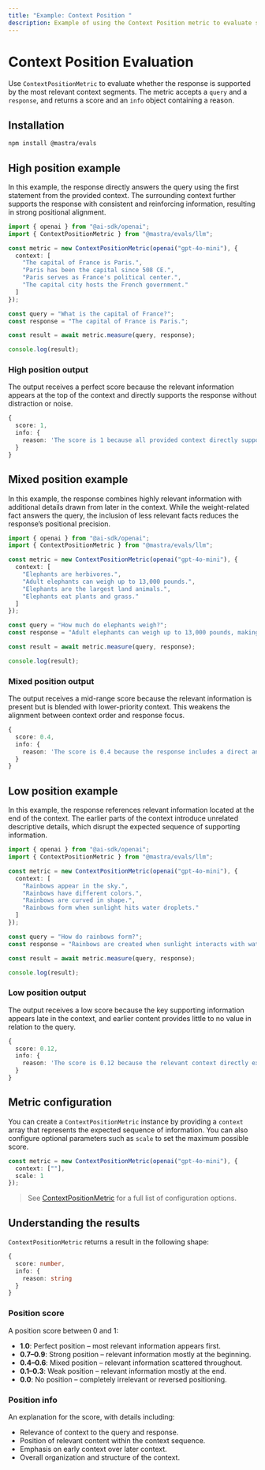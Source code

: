 ```yaml
---
title: "Example: Context Position "
description: Example of using the Context Position metric to evaluate sequential ordering in responses.
---
```



# Context Position Evaluation

<ScorerCallout />

Use `ContextPositionMetric` to evaluate whether the response is supported by the most relevant context segments. The metric accepts a `query` and a `response`, and returns a score and an `info` object containing a reason.

## Installation

```bash copy
npm install @mastra/evals
```

## High position example

In this example, the response directly answers the query using the first statement from the provided context. The surrounding context further supports the response with consistent and reinforcing information, resulting in strong positional alignment.

```typescript filename="src/example-high-position.ts" showLineNumbers copy
import { openai } from "@ai-sdk/openai";
import { ContextPositionMetric } from "@mastra/evals/llm";

const metric = new ContextPositionMetric(openai("gpt-4o-mini"), {
  context: [
    "The capital of France is Paris.",
    "Paris has been the capital since 508 CE.",
    "Paris serves as France's political center.",
    "The capital city hosts the French government."
  ]
});

const query = "What is the capital of France?";
const response = "The capital of France is Paris.";

const result = await metric.measure(query, response);

console.log(result);
```

### High position output

The output receives a perfect score because the relevant information appears at the top of the context and directly supports the response without distraction or noise.

```typescript
{
  score: 1,
  info: {
    reason: 'The score is 1 because all provided context directly supports the output by confirming that Paris is the capital of France, with each statement reinforcing the answer through historical, political, and functional relevance.'
  }
}
```

## Mixed position example

In this example, the response combines highly relevant information with additional details drawn from later in the context. While the weight-related fact answers the query, the inclusion of less relevant facts reduces the response’s positional precision.

```typescript filename="src/example-mixed-position.ts" showLineNumbers copy
import { openai } from "@ai-sdk/openai";
import { ContextPositionMetric } from "@mastra/evals/llm";

const metric = new ContextPositionMetric(openai("gpt-4o-mini"), {
  context: [
    "Elephants are herbivores.",
    "Adult elephants can weigh up to 13,000 pounds.",
    "Elephants are the largest land animals.",
    "Elephants eat plants and grass."
  ]
});

const query = "How much do elephants weigh?";
const response = "Adult elephants can weigh up to 13,000 pounds, making them the largest land animals.";

const result = await metric.measure(query, response);

console.log(result);

```

### Mixed position output

The output receives a mid-range score because the relevant information is present but is blended with lower-priority context. This weakens the alignment between context order and response focus.

```typescript
{
  score: 0.4,
  info: {
    reason: 'The score is 0.4 because the response includes a direct answer regarding the weight of adult elephants, which is highly relevant. However, it also contains irrelevant information about elephants being herbivores and their eating habits, which do not contribute to understanding their weight. The presence of both relevant and irrelevant context leads to a lower overall score.'
  }
}
```

## Low position example

In this example, the response references relevant information located at the end of the context. The earlier parts of the context introduce unrelated descriptive details, which disrupt the expected sequence of supporting information.

```typescript filename="src/example-low-position.ts" showLineNumbers copy
import { openai } from "@ai-sdk/openai";
import { ContextPositionMetric } from "@mastra/evals/llm";

const metric = new ContextPositionMetric(openai("gpt-4o-mini"), {
  context: [
    "Rainbows appear in the sky.",
    "Rainbows have different colors.",
    "Rainbows are curved in shape.",
    "Rainbows form when sunlight hits water droplets."
  ]
});

const query = "How do rainbows form?";
const response = "Rainbows are created when sunlight interacts with water droplets in the air.";

const result = await metric.measure(query, response);

console.log(result);
```

### Low position output

The output receives a low score because the key supporting information appears late in the context, and earlier content provides little to no value in relation to the query.

```typescript
{
  score: 0.12,
  info: {
    reason: 'The score is 0.12 because the relevant context directly explains how rainbows form, while the other statements provide information that is either unrelated or only tangentially related to the formation process.'
  }
}
```

## Metric configuration

You can create a `ContextPositionMetric` instance by providing a `context` array that represents the expected sequence of information. You can also configure optional parameters such as `scale` to set the maximum possible score.

```typescript showLineNumbers copy
const metric = new ContextPositionMetric(openai("gpt-4o-mini"), {
  context: [""],
  scale: 1
});
```
> See [ContextPositionMetric](/reference/evals/context-position.md) for a full list of configuration options.

## Understanding the results

`ContextPositionMetric` returns a result in the following shape:

```typescript
{
  score: number,
  info: {
    reason: string
  }
}
```

### Position score

A position score between 0 and 1:

- **1.0**: Perfect position – most relevant information appears first.
- **0.7–0.9**: Strong position – relevant information mostly at the beginning.
- **0.4–0.6**: Mixed position – relevant information scattered throughout.
- **0.1–0.3**: Weak position – relevant information mostly at the end.
- **0.0**: No position – completely irrelevant or reversed positioning.

### Position info

An explanation for the score, with details including:

- Relevance of context to the query and response.
- Position of relevant content within the context sequence.
- Emphasis on early context over later context.
- Overall organization and structure of the context.

<GithubLink
  outdated={true}
  marginTop='mt-16'
  link="https://github.com/mastra-ai/mastra/blob/main/examples/basics/evals/context-position"
/>
